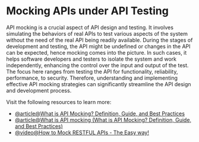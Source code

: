 # Mocking APIs under API Testing

API mocking is a crucial aspect of API design and testing. It involves simulating the behaviors of real APIs to test various aspects of the system without the need of the real API being readily available. During the stages of development and testing, the API might be undefined or changes in the API can be expected, hence mocking comes into the picture. In such cases, it helps software developers and testers to isolate the system and work independently, enhancing the control over the input and output of the test. The focus here ranges from testing the API for functionality, reliability, performance, to security. Therefore, understanding and implementing effective API mocking strategies can significantly streamline the API design and development process.

Visit the following resources to learn more:

- [@article@What is API Mocking? Definition, Guide, and Best Practices](https://katalon.com/resources-center/blog/what-is-api-mocking)
- [@article@What is API mocking (What is API Mocking? Definition, Guide, and Best Practices)](https://blog.postman.com/what-is-api-mocking/)
- [@video@How to Mock RESTFUL APIs - The Easy way!](https://www.youtube.com/watch?v=tJRN5WBF5Wc)